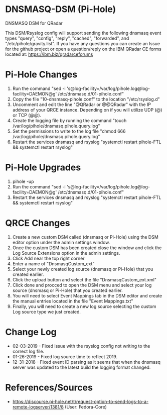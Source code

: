 # DNSMASQ-DSM (Pi-Hole)
DNSMASQ DSM for QRadar

This DSM/Rsyslog config will support sending the following dnsmasq event types "query", "config", "reply", "cached", "forwarded", and "/etc/pihole/gravity.list". If you have any questions you can create an Issue for the github project or open a question/reply on the IBM QRadar CE forms located at: https://ibm.biz/qradarceforums

# Pi-Hole Changes
1. Run the command "sed -i 's@log-facility=\/var\/log\/pihole.log@log-facility=DAEMON@g' /etc/dnsmasq.d/01-pihole.conf"
2. Copy the file "10-dnsmasq-pihole.conf" to the location "/etc/rsyslog.d"
3. Uncomment and edit the line "@QRadar or @@QRadar" with the IP address of your QRCE instance. Depending on if you will utilize UDP (@) or TCP (@@).
4. Create the logging file by running the command "touch /var/log/pihole/dnsmasq.pihole.query.log"
5. Set the permissions to write to the log file "chmod 666 /var/log/pihole/dnsmasq.pihole.query.log"
6. Restart the services dnsmasq and rsyslog "systemctl restart pihole-FTL && systemctl restart rsyslog"

# Pi-Hole Upgrades
1. pihole -up
2. Run the command "sed -i 's@log-facility=\/var\/log\/pihole.log@log-facility=DAEMON@g' /etc/dnsmasq.d/01-pihole.conf"
3. Restart the services dnsmasq and rsyslog "systemctl restart pihole-FTL && systemctl restart rsyslog"

# QRCE Changes
1. Create a new custom DSM called (dnsmasq or Pi-Hole) using the DSM editor option under the admin settings window.
2. Once the custom DSM has been created close the window and click the Log Source Extensions option in the admin settings.
3. Click Add near the top right corner
4. Enter a name of "DnsmasqCustom_ext"
5. Select your newly created log source (dnsmasq or Pi-Hole) that you created earlier.
6. Click the upload button and select the file "DnsmasqCustom_ext.xml"
7. Click done and procced to open the DSM menu and select your log source (dnsmasq or Pi-Hole) that you created earlier.
8. You will need to select Event Mappings tab in the DSM editor and create the manual entries located in the file "Event Mappings.txt"
9. Finally, you will need to create a new log source selecting the custom Log source type we just created.

# Change Log
- 02-03-2019 - Fixed issue with the rsyslog config not writing to the correct log file.
- 01-26-2019 - Fixed log source time to reflect 2019.
- 12-31-2018 - Fixed event ID parsing as it seems that when the dnsmasq server was updated to the latest build the logging format changed.

# References/Sources
- https://discourse.pi-hole.net/t/request-option-to-send-logs-to-a-remote-logserver/1381/8 (User: Fedora-Core)
